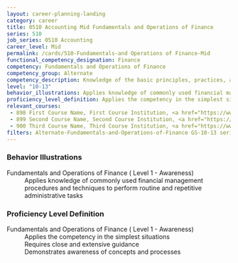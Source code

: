 ```yaml
---
layout: career-planning-landing
category: career
title: 0510 Accounting Mid Fundamentals and Operations of Finance
series: 510
job_series: 0510 Accounting
career_level: Mid
permalink: /cards/510-Fundamentals-and Operations of Finance-Mid
functional_competency_designation: Finance
competency: Fundamentals and Operations of Finance
competency_group: Alternate
competency_description: Knowledge of the basic principles, practices, and methods of financial management to include requisitions, apportionments, allotments, investments, fiscal management, activity reporting, and fiscal year guidelines
level: "10-13"
behavior_illustrations: Applies knowledge of commonly used financial management procedures and techniques to perform routine and repetitive administrative tasks
proficiency_level_definition: Applies the competency in the simplest situations ? Requires close and extensive guidance ? Demonstrates awareness of concepts and processes
relevant_courses: 
 - 898 First Course Name, First Course Institution, <a href="https://www.cfo.gov">www.cfo.gov</a>
 - 899 Second Course Name, Second Course Institution, <a href="https://www.cfo.gov">www.cfo.gov</a>
 - 900 Third Course Name, Third Course Institution, <a href="https://www.cfo.gov">www.cfo.gov</a>
filters: Alternate-Fundamentals-and-Operations-of-Finance GS-10-13 series-0510
---
```


<div class="desktop:grid-col-6 margin-y-205">
  <div class="border-top-05 bg-white padding-2 shadow-5 height-full members-hover border-1px border-gray-30 border-top-orange radius-lg">
    <h3>Behavior Illustrations</h3>
    <dl class="text-base"><dt>Fundamentals and Operations of Finance ( Level 1 - Awareness)</dt><dd>Applies knowledge of commonly used financial management procedures and techniques to perform routine and repetitive administrative tasks</dd></dl>
  </div>
</div>
<div class="desktop:grid-col-6 margin-y-205">
  <div class="border-top-05 bg-white padding-2 shadow-5 height-full members-hover border-1px border-gray-30 border-top-orange radius-lg">
    <h3>Proficiency Level Definition</h3>
    <dl class="text-base"><dt>Fundamentals and Operations of Finance ( Level 1 - Awareness)</dt><dd>Applies the competency in the simplest situations </dd><dd> Requires close and extensive guidance </dd><dd> Demonstrates awareness of concepts and processes</dd></dl>
  </div>
</div>